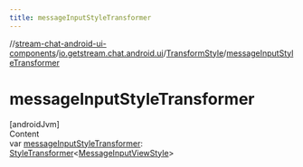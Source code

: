 ```yaml
---
title: messageInputStyleTransformer
---
```

//[stream-chat-android-ui-components](../../../index.md)/[io.getstream.chat.android.ui](../index.md)/[TransformStyle](index.md)/[messageInputStyleTransformer](messageInputStyleTransformer.md)



# messageInputStyleTransformer  
[androidJvm]  
Content  
var [messageInputStyleTransformer](messageInputStyleTransformer.md): [StyleTransformer](../StyleTransformer/index.md)&lt;[MessageInputViewStyle](../../io.getstream.chat.android.ui.message.input/MessageInputViewStyle/index.md)&gt;  




